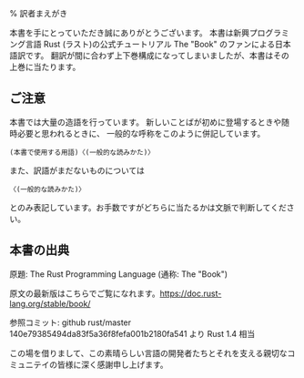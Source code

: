 % 訳者まえがき

本書を手にとっていただき誠にありがとうございます。
本書は新興プログラミング言語 Rust (ラスト)の公式チュートリアル The "Book"
のファンによる日本語訳です。
翻訳が間に合わず上下巻構成になってしまいましたが、本書はその上巻に当たります。

## ご注意

本書では大量の造語を行っています。
新しいことばが初めに登場するときや随時必要と思われるときに、
一般的な呼称をこのように併記しています。

	(本書で使用する用語)〈(一般的な読みかた)〉

また、訳語がまだないものについては

	〈(一般的な読みかた)〉

とのみ表記しています。お手数ですがどちらに当たるかは文脈で判断してください。

## 本書の出典

原題: The Rust Programming Language (通称: The "Book")

原文の最新版はこちらでご覧になれます。<https://doc.rust-lang.org/stable/book/>

参照コミット: github rust/master 140e79385494da83f5a36f8fefa001b2180fa541 より Rust 1.4 相当

この場を借りまして、この素晴らしい言語の開発者たちとそれを支える親切なコミュニテイの皆様に深く感謝申し上げます。

